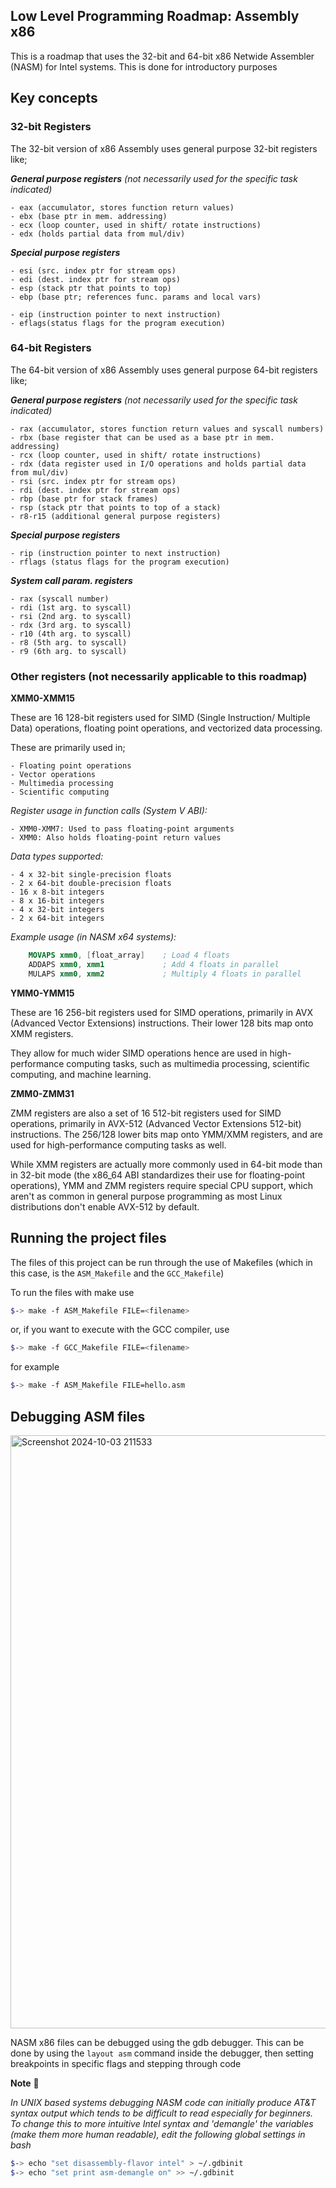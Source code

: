 ## Low Level Programming Roadmap: Assembly x86

This is a roadmap that uses the 32-bit and 64-bit x86 Netwide Assembler (NASM) for Intel systems. This is done for introductory purposes

## Key concepts

### 32-bit Registers

The 32-bit version of x86 Assembly uses general purpose 32-bit registers like;

***General purpose registers** (not necessarily used for the specific task indicated)*

    - eax (accumulator, stores function return values)
    - ebx (base ptr in mem. addressing)
    - ecx (loop counter, used in shift/ rotate instructions)
    - edx (holds partial data from mul/div)

***Special purpose registers***

    - esi (src. index ptr for stream ops)
    - edi (dest. index ptr for stream ops)
    - esp (stack ptr that points to top)
    - ebp (base ptr; references func. params and local vars)

    - eip (instruction pointer to next instruction)
    - eflags(status flags for the program execution)

### 64-bit Registers

The 64-bit version of x86 Assembly uses general purpose 64-bit registers like;

***General purpose registers** (not necessarily used for the specific task indicated)*

    - rax (accumulator, stores function return values and syscall numbers)
    - rbx (base register that can be used as a base ptr in mem. addressing)
    - rcx (loop counter, used in shift/ rotate instructions)
    - rdx (data register used in I/O operations and holds partial data from mul/div)
    - rsi (src. index ptr for stream ops)
    - rdi (dest. index ptr for stream ops)
    - rbp (base ptr for stack frames)
    - rsp (stack ptr that points to top of a stack)
    - r8-r15 (additional general purpose registers)

***Special purpose registers***

    - rip (instruction pointer to next instruction)
    - rflags (status flags for the program execution)

***System call param. registers***

    - rax (syscall number)
    - rdi (1st arg. to syscall)
    - rsi (2nd arg. to syscall)
    - rdx (3rd arg. to syscall)
    - r10 (4th arg. to syscall)
    - r8 (5th arg. to syscall)
    - r9 (6th arg. to syscall)

### Other registers (not necessarily applicable to this roadmap)

<b>XMM0-XMM15</b> 

These are 16 128-bit registers used for SIMD (Single Instruction/ Multiple Data) operations, floating point operations, and vectorized data processing.

These are primarily used in;

    - Floating point operations
    - Vector operations
    - Multimedia processing
    - Scientific computing

*Register usage in function calls (System V ABI):*

    - XMM0-XMM7: Used to pass floating-point arguments
    - XMM0: Also holds floating-point return values

*Data types supported:*

    - 4 x 32-bit single-precision floats
    - 2 x 64-bit double-precision floats
    - 16 x 8-bit integers
    - 8 x 16-bit integers
    - 4 x 32-bit integers
    - 2 x 64-bit integers

*Example usage (in NASM x64 systems):*

```nasm
    MOVAPS xmm0, [float_array]    ; Load 4 floats
    ADDAPS xmm0, xmm1             ; Add 4 floats in parallel
    MULAPS xmm0, xmm2             ; Multiply 4 floats in parallel
```

<b>YMM0-YMM15</b>

These are 16 256-bit registers used for SIMD operations, primarily in AVX (Advanced Vector Extensions) instructions. Their lower 128 bits map onto XMM registers.

They allow for much wider SIMD operations hence are used in high-performance computing tasks, such as multimedia processing, scientific computing, and machine learning.

<b>ZMM0-ZMM31</b>

ZMM registers are also a set of 16 512-bit registers used for SIMD operations, primarily in AVX-512 (Advanced Vector Extensions 512-bit) instructions. The 256/128 lower bits map onto YMM/XMM registers, and are used for high-performance computing tasks as well.

While XMM registers are actually more commonly used in 64-bit mode than in 32-bit mode (the x86_64 ABI standardizes their use for floating-point operations), YMM and ZMM registers require special CPU support, which aren't as common in general purpose programming as most Linux distributions don't enable AVX-512 by default.

## Running the project files

The files of this project can be run through the use of Makefiles (which in this
case, is the `ASM_Makefile` and the `GCC_Makefile`)

To run the files with make use

```bash
$-> make -f ASM_Makefile FILE=<filename>
```

or, if you want to execute with the GCC compiler, use

```bash
$-> make -f GCC_Makefile FILE=<filename> 
```

for example

```bash
$-> make -f ASM_Makefile FILE=hello.asm
```

## Debugging ASM files

<img width="949" alt="Screenshot 2024-10-03 211533" src="https://github.com/user-attachments/assets/d1ec17cf-2594-4286-a5c9-bcaf9c01c082">

NASM x86 files can be debugged using the gdb debugger. This can be done by using the `layout asm` command
inside the debugger, then setting breakpoints in specific flags and stepping through code

<b>Note</b> 🛑

*In UNIX based systems debugging NASM code can initially produce AT&T syntax output which tends to be difficult to read especially for beginners. To change this
to more intuitive Intel syntax and 'demangle' the variables (make them more human readable),
edit the following global settings in bash*

```bash
$-> echo "set disassembly-flavor intel" > ~/.gdbinit
$-> echo "set print asm-demangle on" >> ~/.gdbinit
```
